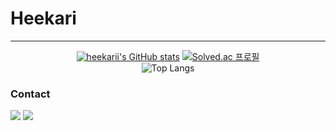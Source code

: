 # Heekari
----------

<div align = center>
  
  [![heekarii's GitHub stats](https://github-readme-stats.vercel.app/api?username=heekarii&layout=compact&theme=tokyonight)](https://github.com/heekarii)
  [![Solved.ac 프로필](http://mazassumnida.wtf/api/generate_badge?boj=qazwdf11)](https://solved.ac/qazwdf11)</br>
  ![Top Langs](https://github-readme-stats.vercel.app/api/top-langs/?username=heekarii&layout=compact&theme=tokyonight)
</div>

### Contact
<div>
  <img src="https://img.shields.io/badge/hantecude123@gmail.com-EA4335?style=for-the-badge&logo=gmail&logoColor=white">
  <img src="https://img.shields.io/badge/qazwdf11@sju.ac.kr-EA4335?style=for-the-badge&logo=gmail&logoColor=white"><br>
</div>


<!---
guejukmejeok/guejukmejeok is a ✨ special ✨ repository because its `README.md` (this file) appears on your GitHub profile.
You can click the Preview link to take a look at your changes.
--->
